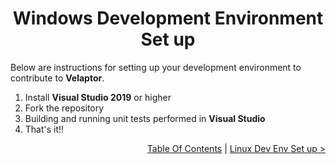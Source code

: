 <h1 style="font-weight:bold" align="center">Windows Development Environment Set up</h1>

Below are instructions for setting up your development environment to contribute to **Velaptor**.

1. Install **Visual Studio 2019** or higher
2. Fork the repository
3. Building and running unit tests performed in **Visual Studio**
4. That's it!!

<div align="right">

   [Table Of Contents](./../TableOfContents.md) | [Linux Dev Env Set up >](./LinuxDevEnvSetup.md)
   <br/>
</div>
